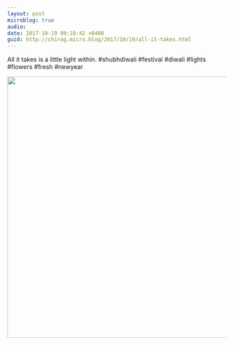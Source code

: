 ```yaml
---
layout: post
microblog: true
audio: 
date: 2017-10-19 09:10:42 +0400
guid: http://chirag.micro.blog/2017/10/19/all-it-takes.html
---
```

All it takes is a little light within. #shubhdiwali #festival #diwali #lights #flowers #fresh #newyear

<img src="http://chirag.micro.blog/uploads/2017/fc71aa6a8b.jpg" width="600" height="600" />
